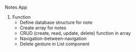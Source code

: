 Notes App

1. Function
   - Define database structure for note
   - Create array for notes
   - CRUD (create, read, update, delete) function in array
   - Navigation-between-navigation
   - Delete gesture in List component
     
